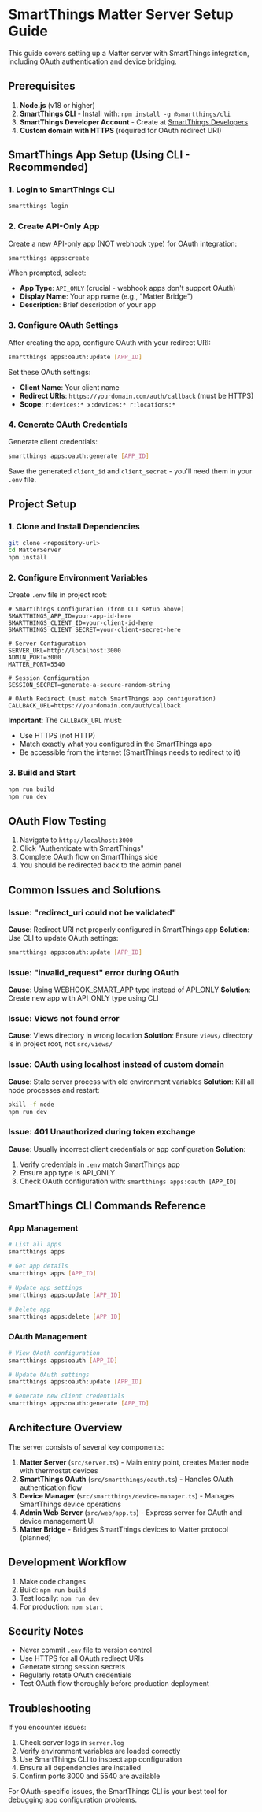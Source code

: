 # SmartThings Matter Server Setup Guide

This guide covers setting up a Matter server with SmartThings integration, including OAuth authentication and device bridging.

## Prerequisites

1. **Node.js** (v18 or higher)
2. **SmartThings CLI** - Install with: `npm install -g @smartthings/cli`
3. **SmartThings Developer Account** - Create at [SmartThings Developers](https://smartthings.developer.samsung.com/)
4. **Custom domain with HTTPS** (required for OAuth redirect URI)

## SmartThings App Setup (Using CLI - Recommended)

### 1. Login to SmartThings CLI
```bash
smartthings login
```

### 2. Create API-Only App
Create a new API-only app (NOT webhook type) for OAuth integration:

```bash
smartthings apps:create
```

When prompted, select:
- **App Type**: `API_ONLY` (crucial - webhook apps don't support OAuth)
- **Display Name**: Your app name (e.g., "Matter Bridge")
- **Description**: Brief description of your app

### 3. Configure OAuth Settings
After creating the app, configure OAuth with your redirect URI:

```bash
smartthings apps:oauth:update [APP_ID]
```

Set these OAuth settings:
- **Client Name**: Your client name
- **Redirect URIs**: `https://yourdomain.com/auth/callback` (must be HTTPS)
- **Scope**: `r:devices:* x:devices:* r:locations:*`

### 4. Generate OAuth Credentials
Generate client credentials:

```bash
smartthings apps:oauth:generate [APP_ID]
```

Save the generated `client_id` and `client_secret` - you'll need them in your `.env` file.

## Project Setup

### 1. Clone and Install Dependencies
```bash
git clone <repository-url>
cd MatterServer
npm install
```

### 2. Configure Environment Variables
Create `.env` file in project root:

```env
# SmartThings Configuration (from CLI setup above)
SMARTTHINGS_APP_ID=your-app-id-here
SMARTTHINGS_CLIENT_ID=your-client-id-here
SMARTTHINGS_CLIENT_SECRET=your-client-secret-here

# Server Configuration
SERVER_URL=http://localhost:3000
ADMIN_PORT=3000
MATTER_PORT=5540

# Session Configuration
SESSION_SECRET=generate-a-secure-random-string

# OAuth Redirect (must match SmartThings app configuration)
CALLBACK_URL=https://yourdomain.com/auth/callback
```

**Important**: The `CALLBACK_URL` must:
- Use HTTPS (not HTTP)
- Match exactly what you configured in the SmartThings app
- Be accessible from the internet (SmartThings needs to redirect to it)

### 3. Build and Start
```bash
npm run build
npm run dev
```

## OAuth Flow Testing

1. Navigate to `http://localhost:3000`
2. Click "Authenticate with SmartThings" 
3. Complete OAuth flow on SmartThings side
4. You should be redirected back to the admin panel

## Common Issues and Solutions

### Issue: "redirect_uri could not be validated"
**Cause**: Redirect URI not properly configured in SmartThings app
**Solution**: Use CLI to update OAuth settings:
```bash
smartthings apps:oauth:update [APP_ID]
```

### Issue: "invalid_request" error during OAuth
**Cause**: Using WEBHOOK_SMART_APP type instead of API_ONLY
**Solution**: Create new app with API_ONLY type using CLI

### Issue: Views not found error
**Cause**: Views directory in wrong location
**Solution**: Ensure `views/` directory is in project root, not `src/views/`

### Issue: OAuth using localhost instead of custom domain
**Cause**: Stale server process with old environment variables
**Solution**: Kill all node processes and restart:
```bash
pkill -f node
npm run dev
```

### Issue: 401 Unauthorized during token exchange
**Cause**: Usually incorrect client credentials or app configuration
**Solution**: 
1. Verify credentials in `.env` match SmartThings app
2. Ensure app type is API_ONLY
3. Check OAuth configuration with: `smartthings apps:oauth [APP_ID]`

## SmartThings CLI Commands Reference

### App Management
```bash
# List all apps
smartthings apps

# Get app details
smartthings apps [APP_ID]

# Update app settings
smartthings apps:update [APP_ID]

# Delete app
smartthings apps:delete [APP_ID]
```

### OAuth Management
```bash
# View OAuth configuration
smartthings apps:oauth [APP_ID]

# Update OAuth settings
smartthings apps:oauth:update [APP_ID]

# Generate new client credentials
smartthings apps:oauth:generate [APP_ID]
```

## Architecture Overview

The server consists of several key components:

1. **Matter Server** (`src/server.ts`) - Main entry point, creates Matter node with thermostat devices
2. **SmartThings OAuth** (`src/smartthings/oauth.ts`) - Handles OAuth authentication flow
3. **Device Manager** (`src/smartthings/device-manager.ts`) - Manages SmartThings device operations
4. **Admin Web Server** (`src/web/app.ts`) - Express server for OAuth and device management UI
5. **Matter Bridge** - Bridges SmartThings devices to Matter protocol (planned)

## Development Workflow

1. Make code changes
2. Build: `npm run build`
3. Test locally: `npm run dev`
4. For production: `npm start`

## Security Notes

- Never commit `.env` file to version control
- Use HTTPS for all OAuth redirect URIs
- Generate strong session secrets
- Regularly rotate OAuth credentials
- Test OAuth flow thoroughly before production deployment

## Troubleshooting

If you encounter issues:

1. Check server logs in `server.log`
2. Verify environment variables are loaded correctly
3. Use SmartThings CLI to inspect app configuration
4. Ensure all dependencies are installed
5. Confirm ports 3000 and 5540 are available

For OAuth-specific issues, the SmartThings CLI is your best tool for debugging app configuration problems.